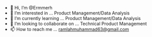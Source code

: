 - 👋 Hi, I’m @Ermmerh
- 👀 I’m interested in ... Product Management/Data Analysis
- 🌱 I’m currently learning ... Product Management/Data Analysis
- 💞️ I’m looking to collaborate on ... Technical Product Management
- 📫 How to reach me ... ramlahmuhammad63@gmail.com 

<!---
Ermmerh/Ermmerh is a ✨ special ✨ repository because its `README.md` (this file) appears on your GitHub profile.
You can click the Preview link to take a look at your changes.
--->
